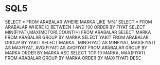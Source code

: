 # SQL5
SELECT * FROM ARABALAR WHERE MARKA LIKE 'M%' 
SELECT * FROM ARABALAR WHERE ID BETWEEN 1 AND 100 
ORDER BY FIYAT
SELECT MIN(FIYAT),MAX(MOTOR),COUNT(*) FROM ARABALAR
SELECT MARKA FROM ARABALAR GROUP BY MARKA
SELECT YAKIT FROM ARABALAR GROUP BY YAKIT
SELECT MARKA , 
MIN(FIYAT) AS MINFIYAT, MAX(FIYAT) AS MAXFIYAT, AVG(FIYAT) AS AVGFIYAT
FROM ARABALAR
GROUP BY MARKA 
ORDER BY MARKA ASC
SELECT TOP 10 MARKA, MAX(FIYAT)  FROM ARABALAR 
GROUP BY MARKA ORDER BY MAX(FIYAT) DESC
